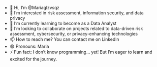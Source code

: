 - 👋 Hi, I’m @Mariaglzvsqz
- 👀 I’m interested in risk assessment, information security, and data privacy
- 🌱 I’m currently learning to become as a Data Analyst
- 💞️ I’m looking to collaborate on projects related to data-driven risk assessment, cybersecurity, or privacy-enhancing technologies
- 📫 How to reach me? You can contact me on LinkedIn
- 😄 Pronouns: Maria
- ⚡ Fun fact: I don’t know programming... yet! But I’m eager to learn and excited for the journey.

<!---
Mariaglzvsqz/Mariaglzvsqz is a ✨ special ✨ repository because its `README.md` (this file) appears on your GitHub profile.
You can click the Preview link to take a look at your changes.
--->
